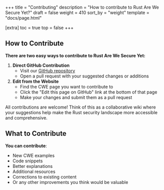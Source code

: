 +++
title = "Contributing"
description = "How to contribute to Rust Are We Secure Yet?"
draft = false
weight = 410
sort_by = "weight"
template = "docs/page.html"

[extra]
toc = true
top = false
+++

## How to Contribute
**There are two easy ways to contribute to Rust Are We Secure Yet:**

1. **Direct GitHub Contribution**
   - Visit our [GitHub repository](https://github.com/yourusername/rust-are-we-secure-yet)
   - Open a pull request with your suggested changes or additions
2. **Edit from the Website**
   - Find the CWE page you want to contribute to
   - Click the "Edit this page on GitHub" link at the bottom of that page
   - Make your changes and submit them as a pull request

All contributions are welcome! Think of this as a collaborative wiki where your suggestions help make the Rust security landscape more accessible and comprehensive.

## What to Contribute

**You can contribute**:
- New CWE examples
- Code snippets
- Better explanations
- Additional resources
- Corrections to existing content
- Or any other improvements you think would be valuable
